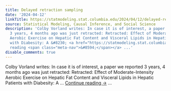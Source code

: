 ```yaml
---
title: Delayed retraction sampling
date: '2024-04-12'
linkTitle: https://statmodeling.stat.columbia.edu/2024/04/12/delayed-retraction-sampling/
source: Statistical Modeling, Causal Inference, and Social Science
description: 'Colby Vorland writes: In case it is of interest, a paper we reported
  3 years, 4 months ago was just retracted: Retracted: Effect of Moderate-Intensity
  Aerobic Exercise on Hepatic Fat Content and Visceral Lipids in Hepatic Patients
  with Diabesity: A &#8230; <a href="https://statmodeling.stat.columbia.edu/2024/04/12/delayed-retraction-sampling/">Continue
  reading <span class="meta-nav">&#8594;</span></a> ...'
disable_comments: true
---
```

Colby Vorland writes: In case it is of interest, a paper we reported 3 years, 4 months ago was just retracted: Retracted: Effect of Moderate-Intensity Aerobic Exercise on Hepatic Fat Content and Visceral Lipids in Hepatic Patients with Diabesity: A &#8230; <a href="https://statmodeling.stat.columbia.edu/2024/04/12/delayed-retraction-sampling/">Continue reading <span class="meta-nav">&#8594;</span></a> ...